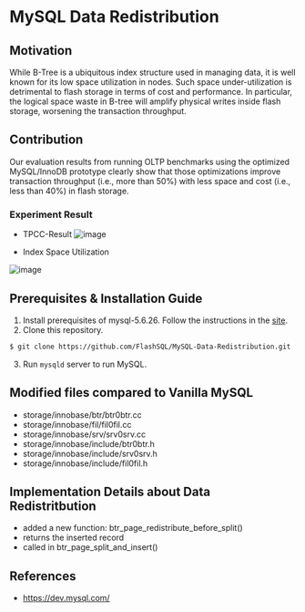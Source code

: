 # MySQL Data Redistribution

## Motivation
While B-Tree is a ubiquitous index structure used in managing data, it is well known for its low space utilization in nodes. Such space under-utilization is detrimental to flash storage in terms of cost and performance. In particular, the logical space waste in B-tree will amplify physical writes inside flash storage, worsening the transaction throughput.

## Contribution
Our evaluation results from running OLTP benchmarks using the optimized MySQL/InnoDB prototype clearly show that those optimizations improve transaction throughput (i.e., more than 50%) with less space and cost (i.e., less than 40%) in flash storage.

### Experiment Result
- TPCC-Result
![image](https://user-images.githubusercontent.com/55489991/145993724-fc77122f-f276-4b74-81bb-e98004c64339.png)

- Index Space Utilization

![image](https://user-images.githubusercontent.com/55489991/145994040-af8c83d5-0dab-4e35-b329-53c66dbe7b6b.png)


## Prerequisites & Installation Guide

1. Install prerequisites of mysql-5.6.26. Follow the instructions in the [site](https://github.com/LeeBohyun/mysql-tpcc/blob/master/installation_guide/multi-mysql-tpcc.md).
2. Clone this repository.
```bash
$ git clone https://github.com/FlashSQL/MySQL-Data-Redistribution.git
```
3. Run ``mysqld`` server to run MySQL.

## Modified files compared to Vanilla MySQL
- storage/innobase/btr/btr0btr.cc
- storage/innobase/fil/fil0fil.cc
- storage/innobase/srv/srv0srv.cc
- storage/innobase/include/btr0btr.h
- storage/innobase/include/srv0srv.h
- storage/innobase/include/fil0fil.h

## Implementation Details about Data Redistritbution
- added a new function: btr_page_redistribute_before_split()
- returns the inserted record
- called in btr_page_split_and_insert()

## References
- https://dev.mysql.com/
